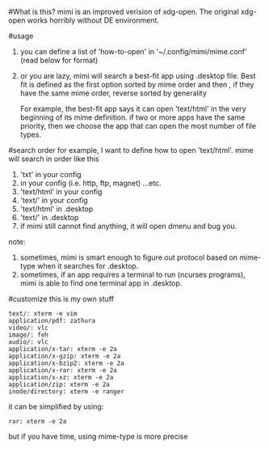 #What is this?
mimi is an improved verision of xdg-open.
The original xdg-open works horribly without DE environment.

#usage
1. you can define a list of 'how-to-open' in '~/.config/mimi/mime.conf' (read below for format)
2. or you are lazy, mimi will search a best-fit app using .desktop file. Best fit is defined as 
	the first option sorted by mime order and then , if they have the same mime order, reverse sorted by generality
	
	For example, the best-fit app says it can open 'text/html' in the very beginning of its mime definition.
	if two or more apps have the same priority, then we choose the app that can open the most number of file types.
	
#search order
for example, I want to define how to open 'text/html'. mime will search in order like this

1. 'txt' in your config
2. <protocol> in your config (i.e. http, ftp, magnet) ...etc.
3. 'text/html' in your config
4. 'text/' in your config
5. 'text/html' in .desktop
6. 'text/' in .desktop
7. if mimi still cannot find anything, it will open dmenu and bug you.

note:

1. sometimes, mimi is smart enough to figure out protocol based on mime-type when it searches for .desktop.
2. sometimes, if an app requires a terminal to run (ncurses programs), mimi is able to find one terminal app in .desktop.

#customize
this is my own stuff

    text/: xterm -e vim
    application/pdf: zathura
    video/: vlc
    image/: feh
    audio/: vlc
    application/x-tar: xterm -e 2a
    application/x-gzip: xterm -e 2a
    application/x-bzip2: xterm -e 2a
    application/x-rar: xterm -e 2a
    application/x-xz: xterm -e 2a
    application/zip: xterm -e 2a
    inode/directory: xterm -e ranger

it can be simplified by using:
    
    rar: xterm -e 2a

but if you have time, using mime-type is more precise
